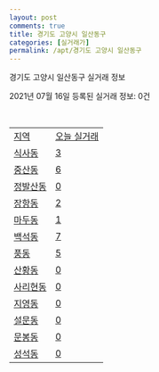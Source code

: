 ```yaml
---
layout: post
comments: true
title: 경기도 고양시 일산동구
categories: [실거래가]
permalink: /apt/경기도 고양시 일산동구
---
```


경기도 고양시 일산동구 실거래 정보

2021년 07월 16일 등록된 실거래 정보: 0건

<script type="text/javascript">
  google.charts.load('current', {'packages':['corechart']});
  google.charts.setOnLoadCallback(drawChart);

  function drawChart() {
    var data = google.visualization.arrayToDataTable([['거래일', '매매', '전월세', '전매'], ['20-07', 210, 304, 7], ['20-08', 297, 449, 22], ['20-09', 291, 340, 20], ['20-10', 385, 432, 23], ['20-11', 712, 450, 36], ['20-12', 680, 455, 14], ['21-01', 288, 424, 10], ['21-02', 193, 393, 7], ['21-03', 196, 482, 4], ['21-04', 172, 308, 3], ['21-05', 231, 339, 11], ['21-06', 189, 255, 3], ['21-07', 41, 118, 0]]);

    var options = {
      title: '최근 1년간 유형별 거래량 추이',
      legend: { position: 'bottom' }
    };

    var chart = new google.visualization.LineChart(document.getElementById('columnchart_material'));
    chart.draw(data, (options));
  }
</script>

<div id="columnchart_material" style="width: 95%; margin-left: -35px"></div>
<br>
<table class="sortable">
  <tr>
    <td><a href="#">지역</a></td>
    <td><a href="#">오늘 실거래</a></td>
  </tr>

  
  <tr class="item">
    <td><a href="경기도 고양시 일산동구 식사동">식사동</a></td>
    <td><a href="경기도 고양시 일산동구 식사동">3</a></td>
  </tr>
    

  <tr class="item">
    <td><a href="경기도 고양시 일산동구 중산동">중산동</a></td>
    <td><a href="경기도 고양시 일산동구 중산동">6</a></td>
  </tr>
    

  <tr class="item">
    <td><a href="경기도 고양시 일산동구 정발산동">정발산동</a></td>
    <td><a href="경기도 고양시 일산동구 정발산동">0</a></td>
  </tr>
    

  <tr class="item">
    <td><a href="경기도 고양시 일산동구 장항동">장항동</a></td>
    <td><a href="경기도 고양시 일산동구 장항동">2</a></td>
  </tr>
    

  <tr class="item">
    <td><a href="경기도 고양시 일산동구 마두동">마두동</a></td>
    <td><a href="경기도 고양시 일산동구 마두동">1</a></td>
  </tr>
    

  <tr class="item">
    <td><a href="경기도 고양시 일산동구 백석동">백석동</a></td>
    <td><a href="경기도 고양시 일산동구 백석동">7</a></td>
  </tr>
    

  <tr class="item">
    <td><a href="경기도 고양시 일산동구 풍동">풍동</a></td>
    <td><a href="경기도 고양시 일산동구 풍동">5</a></td>
  </tr>
    

  <tr class="item">
    <td><a href="경기도 고양시 일산동구 산황동">산황동</a></td>
    <td><a href="경기도 고양시 일산동구 산황동">0</a></td>
  </tr>
    

  <tr class="item">
    <td><a href="경기도 고양시 일산동구 사리현동">사리현동</a></td>
    <td><a href="경기도 고양시 일산동구 사리현동">0</a></td>
  </tr>
    

  <tr class="item">
    <td><a href="경기도 고양시 일산동구 지영동">지영동</a></td>
    <td><a href="경기도 고양시 일산동구 지영동">0</a></td>
  </tr>
    

  <tr class="item">
    <td><a href="경기도 고양시 일산동구 설문동">설문동</a></td>
    <td><a href="경기도 고양시 일산동구 설문동">0</a></td>
  </tr>
    

  <tr class="item">
    <td><a href="경기도 고양시 일산동구 문봉동">문봉동</a></td>
    <td><a href="경기도 고양시 일산동구 문봉동">0</a></td>
  </tr>
    

  <tr class="item">
    <td><a href="경기도 고양시 일산동구 성석동">성석동</a></td>
    <td><a href="경기도 고양시 일산동구 성석동">0</a></td>
  </tr>
    


</table>


    